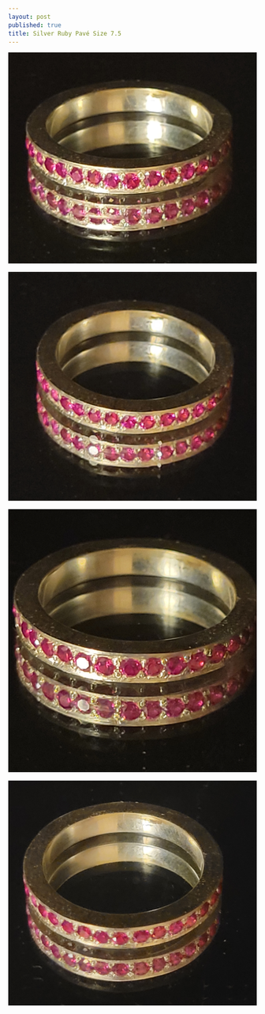 ```yaml
---
layout: post
published: true
title: Silver Ruby Pavé Size 7.5
---
```

![pave_silver_ruby_8-0.jpg](/images/jewelry/rings/pave_silver_ruby_8-0.jpg)
<!--more-->
![pave_silver_ruby_8-0.jpg](/images/jewelry/rings/pave_silver_ruby_8-1.jpg)

![pave_silver_ruby_8-0.jpg](/images/jewelry/rings/pave_silver_ruby_8-2.jpg)

![pave_silver_ruby_8-0.jpg](/images/jewelry/rings/pave_silver_ruby_8-3.jpg)
